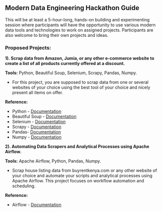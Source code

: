 ## **Modern Data Engineering Hackathon Guide** 

This will be at least a 5-hour-long, hands-on building and experimenting session where participants will have the opportunity to use various modern data tools and technologies to work on assigned projects. 
Participants are also welcome to bring their own projects and ideas. 

### **Proposed Projects:** 

**1). Scrap data from Amazon, Jumia, or any other e-commerce website to create a list of all products currently offered at a discount.**

**Tools:** Python, Beautiful Soup, Selenium, Scrapy, Pandas, Numpy.

- For this project, you are supposed to scrap data from one or several websites of your choice using the best tool of your choice and nicely present all items on offer.

**Reference:**
- Python - [Documentation](https://www.pythontutorial.net/)
- Beautiful Soup - [Documentation](https://beautiful-soup-4.readthedocs.io/en/latest/)
- Selenium - [Documentation](https://www.selenium.dev/documentation/)
- Scrapy - [Documentation](https://docs.scrapy.org/en/latest/)
- Pandas- [Documentation](https://pandas.pydata.org/docs/)
- Numpy - [Documentation](https://numpy.org/doc/)

**2). Automating Data Scrapers and Analytical Processes using Apache Airflow.**

**Tools:** Apache Airflow, Python, Pandas, Numpy.

- Scrap house listing data from buyrentkenya.com or any other website of your choice and automate your scripts and analytical processes using Apache Airflow. This project focuses on workflow automation and scheduling.

**Reference:**
- Airflow - [Documentation](https://airflow.apache.org/docs/)

